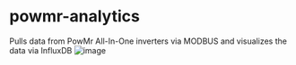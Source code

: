 # powmr-analytics
Pulls data from PowMr All-In-One inverters via MODBUS and visualizes the data via InfluxDB
![image](https://github.com/crocokyle/powmr-analytics/assets/11140843/e86a8dfe-16fc-4057-8066-949280cebeb0)
